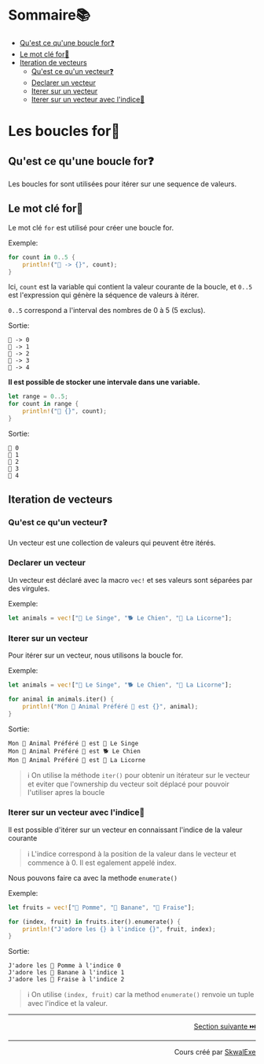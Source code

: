 # Sommaire📚

- [Qu'est ce qu'une boucle for❓](#quest-ce-quune-boucle-for)
- [Le mot clé for🔑](#le-mot-clé-for)
- [Iteration de vecteurs](#iteration-de-vecteurs)
  - [Qu'est ce qu'un vecteur❓](#quest-ce-quun-vecteur)
  - [Declarer un vecteur](#declarer-un-vecteur)
  - [Iterer sur un vecteur](#iterer-sur-un-vecteur)
  - [Iterer sur un vecteur avec l'indice🔢](#iterer-sur-un-vecteur-avec-lindice)


# Les boucles for🔢

## Qu'est ce qu'une boucle for❓

Les boucles for sont utilisées pour itérer sur une sequence de valeurs.

## Le mot clé for🔑

Le mot clé `for` est utilisé pour créer une boucle for.

Exemple:

```rust
for count in 0..5 {
    println!("🔢 -> {}", count);
}
```

Ici, `count` est la variable qui contient la valeur courante de la boucle, et `0..5` est l'expression qui génère la séquence de valeurs à itérer.

`0..5` correspond a l'interval des nombres de 0 à 5 (5 exclus).

Sortie:

```
🔢 -> 0
🔢 -> 1
🔢 -> 2
🔢 -> 3
🔢 -> 4
```

**Il est possible de stocker une intervale dans une variable.**

```rust
let range = 0..5;
for count in range {
    println!("📢 {}", count);
}
```

Sortie:

```
📢 0
📢 1
📢 2
📢 3
📢 4
```
## Iteration de vecteurs

### Qu'est ce qu'un vecteur❓

Un vecteur est une collection de valeurs qui peuvent être itérés.

### Declarer un vecteur

Un vecteur est déclaré avec la macro `vec!` et ses valeurs sont séparées par des virgules.

Exemple:

```rust
let animals = vec!["🐒 Le Singe", "🐕 Le Chien", "🦄 La Licorne"];
```

### Iterer sur un vecteur

Pour itérer sur un vecteur, nous utilisons la boucle for.

Exemple:

```rust
let animals = vec!["🐒 Le Singe", "🐕 Le Chien", "🦄 La Licorne"];

for animal in animals.iter() {
    println!("Mon 💫 Animal Préféré 💫 est {}", animal);
}
```

Sortie:

```
Mon 💫 Animal Préféré 💫 est 🐒 Le Singe
Mon 💫 Animal Préféré 💫 est 🐕 Le Chien
Mon 💫 Animal Préféré 💫 est 🦄 La Licorne
```

> ℹ️ On utilise la méthode `iter()` pour obtenir un itérateur sur le vecteur et eviter que l'ownership du vecteur soit déplacé pour pouvoir l'utiliser apres la boucle

### Iterer sur un vecteur avec l'indice🔢

Il est possible d'itérer sur un vecteur en connaissant l'indice de la valeur courante

> ℹ️ L'indice correspond à la position de la valeur dans le vecteur et commence à 0. Il est egalement appelé index.

Nous pouvons faire ca avec la methode `enumerate()`

Exemple:

```rust
let fruits = vec!["🍎 Pomme", "🍌 Banane", "🍓 Fraise"];

for (index, fruit) in fruits.iter().enumerate() {
    println!("J'adore les {} à l'indice {}", fruit, index);
}
```

Sortie:

```
J'adore les 🍎 Pomme à l'indice 0
J'adore les 🍌 Banane à l'indice 1
J'adore les 🍓 Fraise à l'indice 2
```

> ℹ️ On utilise `(index, fruit)` car la method `enumerate()` renvoie un tuple avec l'indice et la valeur.

---

<p align="right"><a href="../les-types-enum">Section suivante ⏭️</a></p>

---

<p align="right">Cours créé par <a href="https://github.com/SkwalExe/" target="_blank">SkwalExe</a></p>
